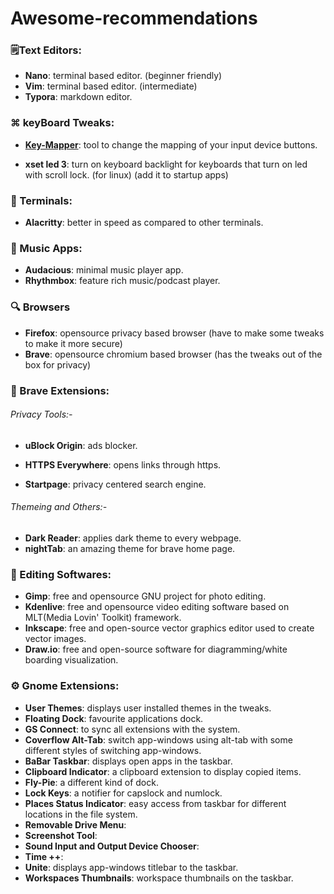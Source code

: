 # Awesome-recommendations



### 🗒️Text Editors:

- **Nano**: terminal based editor. (beginner friendly)
- **Vim**: terminal based editor. (intermediate)
- **Typora**: markdown editor.

### ⌘ keyBoard Tweaks:

- **[Key-Mapper](https://github.com/sezanzeb/key-mapper/)**: tool to change the mapping of your input device buttons.

- **xset led 3**: turn on keyboard backlight for keyboards that turn on led with scroll lock. (for linux) (add it to startup apps)

### 🚀 Terminals:

- **Alacritty**: better in speed as compared to other terminals.


### 🎼 Music Apps:

- **Audacious**: minimal music player app.
- **Rhythmbox**: feature rich music/podcast player.



### 🔍 Browsers

- **Firefox**: opensource privacy based browser (have to make some tweaks to make it more secure)
- **Brave**: opensource chromium based browser (has the tweaks out of the box for privacy)



### 🦁 Brave Extensions:

###### Privacy Tools:-

- **uBlock Origin**: ads blocker.

- **HTTPS Everywhere**: opens links through https. 
- **Startpage**: privacy centered search engine.

###### Themeing and Others:-

- **Dark Reader**: applies dark theme to every webpage.
- **nightTab**: an amazing theme for brave home page.



### 🎨 Editing Softwares:

- **Gimp**: free and opensource GNU project for photo editing.
- **Kdenlive**: free and opensource video editing software based on MLT(Media Lovin' Toolkit) framework.
- **Inkscape**: free and open-source vector graphics editor used to create vector images.
- **Draw.io**: free and open-source software for diagramming/white boarding visualization.

### ⚙️ Gnome Extensions:

- **User Themes**: displays user installed themes in the tweaks.
- **Floating Dock**: favourite applications dock.
- **GS Connect**: to sync all extensions with the system.
- **Coverflow Alt-Tab**: switch app-windows using alt-tab with some different styles of switching app-windows.
- **BaBar Taskbar**: displays open apps in the taskbar.
- **Clipboard Indicator**: a clipboard extension to display copied items.
- **Fly-Pie**: a different kind of dock.
- **Lock Keys**: a notifier for capslock and numlock.
- **Places Status Indicator**: easy access from taskbar for different locations in the file system. 
- **Removable Drive Menu**: 
- **Screenshot Tool**: 
- **Sound Input and Output Device Chooser**:
- **Time ++**:
- **Unite**: displays app-windows titlebar to the taskbar.
- **Workspaces Thumbnails**: workspace thumbnails on the taskbar.


